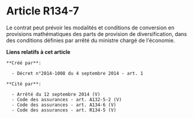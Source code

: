 # Article R134-7

Le contrat peut prévoir les modalités et conditions de conversion en provisions mathématiques des parts de provision de
diversification, dans des conditions définies par arrêté du ministre chargé de l'économie.

**Liens relatifs à cet article**

	**Créé par**:

	  - Décret n°2014-1008 du 4 septembre 2014 - art. 1

	**Cité par**:

	  - Arrêté du 12 septembre 2014 (V)
	  - Code des assurances - art. A132-5-2 (V)
	  - Code des assurances - art. A134-6 (V)
	  - Code des assurances - art. R134-5 (V)
